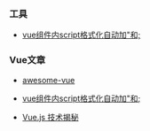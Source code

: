 ### 工具

* [vue组件内script格式化自动加"和;](https://github.com/vuejs/vetur/issues/483)

### Vue文章

* [awesome-vue](https://github.com/vuejs/awesome-vue)

* [vue组件内script格式化自动加"和;](https://github.com/vuejs/vetur/issues/483)

* [Vue.js 技术揭秘](https://ustbhuangyi.github.io/vue-analysis/)



